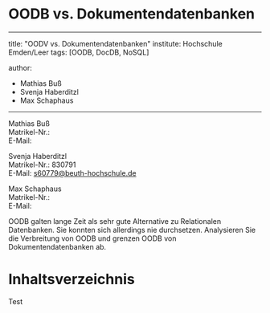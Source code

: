 # OODB vs. Dokumentendatenbanken

---
title: "OODV vs. Dokumentendatenbanken"
institute: Hochschule Emden/Leer
tags: [OODB, DocDB, NoSQL]

author:
- Mathias Buß
- Svenja Haberditzl
- Max Schaphaus

---

Mathias Buß   
Matrikel-Nr.:   
E-Mail:

Svenja Haberditzl   
Matrikel-Nr.: 830791   
E-Mail: s60779@beuth-hochschule.de

Max Schaphaus   
Matrikel-Nr.:   
E-Mail:


OODB galten lange Zeit als sehr gute Alternative zu Relationalen Datenbanken. Sie konnten sich allerdings nie durchsetzen.
Analysieren Sie die Verbreitung von OODB und grenzen OODB von Dokumentendatenbanken ab.

# Inhaltsverzeichnis
 Test






